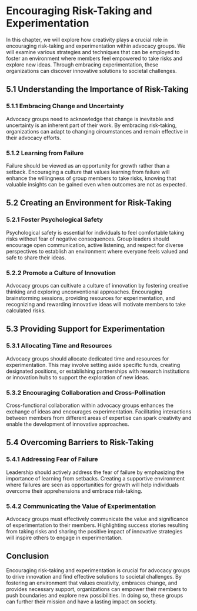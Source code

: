 Encouraging Risk-Taking and Experimentation
======================================================

In this chapter, we will explore how creativity plays a crucial role in encouraging risk-taking and experimentation within advocacy groups. We will examine various strategies and techniques that can be employed to foster an environment where members feel empowered to take risks and explore new ideas. Through embracing experimentation, these organizations can discover innovative solutions to societal challenges.

5.1 Understanding the Importance of Risk-Taking
-----------------------------------------------

### 5.1.1 Embracing Change and Uncertainty

Advocacy groups need to acknowledge that change is inevitable and uncertainty is an inherent part of their work. By embracing risk-taking, organizations can adapt to changing circumstances and remain effective in their advocacy efforts.

### 5.1.2 Learning from Failure

Failure should be viewed as an opportunity for growth rather than a setback. Encouraging a culture that values learning from failure will enhance the willingness of group members to take risks, knowing that valuable insights can be gained even when outcomes are not as expected.

5.2 Creating an Environment for Risk-Taking
-------------------------------------------

### 5.2.1 Foster Psychological Safety

Psychological safety is essential for individuals to feel comfortable taking risks without fear of negative consequences. Group leaders should encourage open communication, active listening, and respect for diverse perspectives to establish an environment where everyone feels valued and safe to share their ideas.

### 5.2.2 Promote a Culture of Innovation

Advocacy groups can cultivate a culture of innovation by fostering creative thinking and exploring unconventional approaches. Encouraging brainstorming sessions, providing resources for experimentation, and recognizing and rewarding innovative ideas will motivate members to take calculated risks.

5.3 Providing Support for Experimentation
-----------------------------------------

### 5.3.1 Allocating Time and Resources

Advocacy groups should allocate dedicated time and resources for experimentation. This may involve setting aside specific funds, creating designated positions, or establishing partnerships with research institutions or innovation hubs to support the exploration of new ideas.

### 5.3.2 Encouraging Collaboration and Cross-Pollination

Cross-functional collaboration within advocacy groups enhances the exchange of ideas and encourages experimentation. Facilitating interactions between members from different areas of expertise can spark creativity and enable the development of innovative approaches.

5.4 Overcoming Barriers to Risk-Taking
--------------------------------------

### 5.4.1 Addressing Fear of Failure

Leadership should actively address the fear of failure by emphasizing the importance of learning from setbacks. Creating a supportive environment where failures are seen as opportunities for growth will help individuals overcome their apprehensions and embrace risk-taking.

### 5.4.2 Communicating the Value of Experimentation

Advocacy groups must effectively communicate the value and significance of experimentation to their members. Highlighting success stories resulting from taking risks and sharing the positive impact of innovative strategies will inspire others to engage in experimentation.

Conclusion
----------

Encouraging risk-taking and experimentation is crucial for advocacy groups to drive innovation and find effective solutions to societal challenges. By fostering an environment that values creativity, embraces change, and provides necessary support, organizations can empower their members to push boundaries and explore new possibilities. In doing so, these groups can further their mission and have a lasting impact on society.
